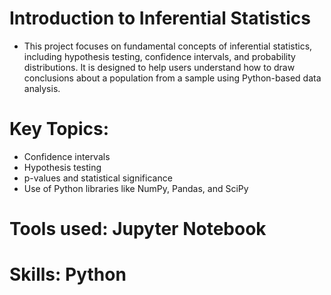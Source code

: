 # Introduction to Inferential Statistics
* This project focuses on fundamental concepts of inferential statistics, including hypothesis testing, confidence intervals, and probability distributions. It is designed to help users understand how to draw conclusions about a population from a sample using Python-based data analysis.

# Key Topics:
* Confidence intervals
* Hypothesis testing
* p-values and statistical significance
* Use of Python libraries like NumPy, Pandas, and SciPy

# Tools used: Jupyter Notebook
# Skills: Python 
